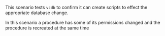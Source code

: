 This scenario tests `vcdb` to confirm it can create scripts to effect the appropriate database change.

In this scenario a procedure has some of its permissions changed and the procedure is recreated at the same time